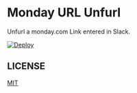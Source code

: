 # Monday URL Unfurl
Unfurl a monday.com Link entered in Slack.

[![Deploy](https://www.herokucdn.com/deploy/button.svg)](https://heroku.com/deploy?template=https://github.com/akira-kuriyama/monday-url-unfurl)

## LICENSE
[MIT](LICENSE)
